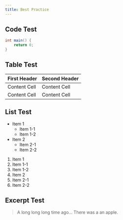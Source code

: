 ```yaml
---
title: Best Practice
---
```


## Code Test

```java
int main() {
    return 0;
}
```

## Table Test

| First Header  | Second Header |
| ------------- | ------------- |
| Content Cell  | Content Cell  |
| Content Cell  | Content Cell  |

## List Test

* Item 1
  * Item 1-1
  * Item 1-2
* Item 2
  * Item 2-1
  * Item 2-2

1. Item 1
  1. Item 1-1
  1. Item 1-2
1. Item 2
  1. Item 2-1
  1. Item 2-2

## Excerpt Test

> A long long long time ago...
> There was a an apple.

